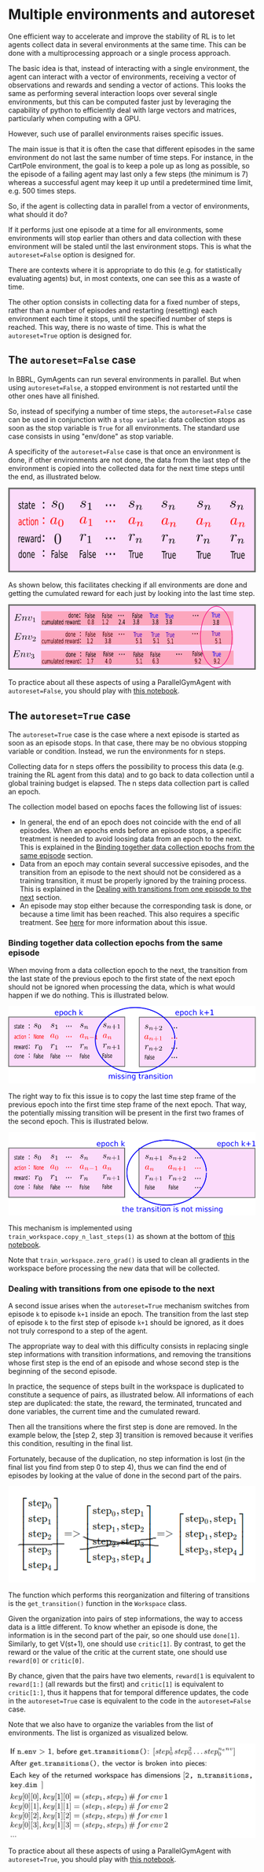 # Multiple environments and autoreset

One efficient way to accelerate and improve the stability of RL is to let agents collect data in several environments at the same time. This can be done with a multiprocessing approach or a single process approach.

The basic idea is that, instead of interacting with a single environment, the agent can interact with a vector of environments, receiving a vector of observations and rewards and sending a vector of actions. This looks the same as performing several interaction loops over several single environments, but this can be computed faster just by leveraging the capability of python to efficiently deal with large vectors and matrices, particularly when computing with a GPU.

However, such use of parallel environments raises specific issues.

The main issue is that it is often the case that different episodes in the same environment do not last the same number of time steps. For instance, in the CartPole environment, the goal is to keep a pole up as long as possible, so the episode of a failing agent may last only a few steps (the minimum is 7) whereas a successful agent may keep it up until a predetermined time limit, e.g. 500 times steps.

So, if the agent is collecting data in parallel from a vector of environments, what should it do?

If it performs just one episode at a time for all environments, some environments will stop earlier than others and data collection with these environment will be staled until the last environment stops.  This is what the `autoreset=False` option is designed for.

There are contexts where it is appropriate to do this (e.g. for statistically evaluating agents) but, in most contexts, one can see this as a waste of time.

The other option consists in collecting data for a fixed number of steps, rather than a number of episodes and restarting (resetting) each environment each time it stops, until  the specified number of steps is reached. This way, there is no waste of time. This is what the `autoreset=True` option is designed for.

## The `autoreset=False` case

In BBRL, GymAgents can run several environments in parallel. But when using `autoreset=False`, a stopped environment is not restarted until the other ones have all finished.

So, instead of specifying a number of time steps, the `autoreset=False` case can be used in conjunction with a `stop variable`: data collection stops as soon as the stop variable is `True` for all environments. The standard use case consists in using "env/done" as stop variable.

A specificity of the `autoreset=False` case is that once an environment is done, if other environments are not done, the data from the last step of the environment is copied into the collected data for the next time steps until the end, as illustrated below.

<img src="images/noautoreset.png" alt="[copyright Sorbonne Universite]" >


As shown below, this facilitates checking if all environments are done and getting the cumulated reward for each just by looking into the last time step.

<img src="images/noautoreset_nenvs.png" alt="[copyright Sorbonne Universite]" >

To practice about all these aspects of using a ParallelGymAgent with `autoreset=False`, you should play with [this notebook](notebooks/02-multi_env_noautoreset.student.ipynb).

## The `autoreset=True` case

The `autoreset=True` case is the case where a next episode is started as soon as an episode stops. In that case, there may be no obvious stopping variable or condition. Instead, we run the environments for n steps.

Collecting data for n steps offers the possibility to process this data (e.g. training the RL agent from this data) and to go back to data collection until a global training budget is elapsed. The n steps data collection part is called an epoch.

The collection model based on epochs faces the following list of issues:

- In general, the end of an epoch does not coincide with the end of all episodes. When an epochs ends before an episode stops, a specific treatment is needed to avoid loosing data from an epoch to the next. This is explained in the <a href="#binding">Binding together data collection epochs from the same episode</a> section.
- Data from an epoch may contain several successive episodes, and the transition from an episode to the next should not be considered as a training transition, it must be properly ignored by the training process. This is explained in the <a href="#dealing">Dealing with transitions from one episode to the next</a> section.
- An episode may stop either because the corresponding task is done, or because a time limit has been reached. This also requires a specific treatment. See <a href="time_limits.md">here</a> for more information about this issue.

<h3 id="binding">Binding together data collection epochs from the same episode</h3>

When moving from a data collection epoch to the next, the transition from the last state of the previous epoch to the first state of the next epoch should not be ignored when processing the data, which is what would happen if we do nothing. This is illustrated below.

<img src="images/transition_shifted_missing.png" alt=" [copyright Sorbonne Universite]" >

The right way to fix this issue is to copy the last time step frame of the previous epoch into the first time step frame of the next epoch. That way, the potentially missing transition will be present in the first two frames of the second epoch. This is illustrated below.

<img src="images/transition_shifted_OK.png" alt="[copyright Sorbonne Universite]" >

This mechanism is implemented using `train_workspace.copy_n_last_steps(1)` as shown at the bottom of [this notebook](notebooks/03-multi_env_autoreset.student.ipynb).

Note that `train_workspace.zero_grad()` is used to clean all gradients in the workspace before processing the new data that will be collected.

<h3 id="dealing"> Dealing with transitions from one episode to the next</h3>

A second issue arises when the `autoreset=True` mechanism switches from episode `k` to episode `k+1` inside an epoch. The transition from the last step of episode `k` to the first step of episode `k+1` should be ignored, as it does not truly correspond to a step of the agent.

The appropriate way to deal with this difficulty consists in replacing single step informations with transition informations, and removing the transitions whose first step is the end of an episode and whose second step is the beginning of the second episode.

In practice, the sequence of steps built in the workspace is duplicated to constitute a sequence of pairs, as illustrated below. All informations of each step are duplicated: the state, the reward, the terminated, truncated and done variables, the current time and the cumulated reward.

Then all the transitions where the first step is done are removed. In the example below, the [step 2, step 3] transition is removed because it verifies this condition, resulting in the final list.

Fortunately, because of the duplication, no step information is lost (in the final list you find from step 0 to step 4), thus we can find the end of episodes by looking at the value of done in the second part of the pairs.

<img src="images/transition_remove.png" alt="[copyright Sorbonne Universite]" >

The function which performs this reorganization and filtering of transitions is the `get_transition()` function in the `Workspace` class.

Given the organization into pairs of step informations, the way to access data is a little different. To know whether an episode is done, the information is in the second part of the pair, so one should use `done[1]`. Similarly, to get V(st+1), one should use `critic[1]`. By contrast, to get the reward or the value of the critic at the current state, one should use `reward[0]` or `critic[0]`.

By chance, given that the pairs have two elements, `reward[1` is equivalent to `reward[1:]` (all rewards but the first) and `critic[1]` is equivalent to `critic[1:]`, thus it happens that for temporal difference updates, the code in the `autoreset=True` case is equivalent to the code in the `autoreset=False` case.

Note that we also have to organize the variables from the list of environments.
The list is organized as visualized below.

<img src="images/transition_reorganization.png" alt="[copyright Sorbonne Universite]" >


To practice about all these aspects of using a ParallelGymAgent with `autoreset=True`, you should play with [this notebook](notebooks/03-multi_env_autoreset.student.ipynb).
